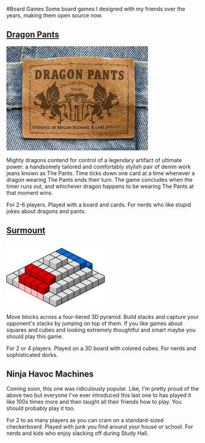 #Board Games
Some board games I designed with my friends over the years, making them open source now.

## [Dragon Pants](/dragon_pants)

![](/dragon_pants/images/logo_color.png)

Mighty dragons contend for control of a legendary artifact of ultimate power: a handsomely tailored and comfortably stylish pair of denim work jeans known as The Pants. Time ticks down one card at a time whenever a dragon wearing The Pants ends their turn. The game concludes when the timer runs out, and whichever dragon happens to be wearing The Pants at that moment wins.

For 2-6 players. Played with a board and cards. For nerds who like stupid jokes about dragons and pants.

## [Surmount](/surmount)

![](/surmount/images/board_2player_blocks.png)

Move blocks across a four-tiered 3D pyramid. Build stacks and capture your opponent's stacks by jumping on top of them. If you like games about squares and cubes and looking extremely thoughtful and smart maybe you should play this game.

For 2 or 4 players. Played on a 3D board with colored cubes. For nerds and sophisticated dorks.

## Ninja Havoc Machines

Coming soon, this one was ridiculously popular. Like, I'm pretty proud of the above two but everyone I've ever introduced this last one to has played it like 100x times more and then taught all their friends how to play. You should probably play it too.

For 2 to as many players as you can cram on a standard-sized checkerboard. Played with junk you find around your house or school. For nerds and kids who enjoy slacking off during Study Hall.

